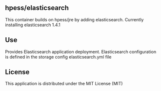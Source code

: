 ## hpess/elasticsearch
This container builds on hpess/jre by adding elasticsearch. Currently installing elasticsearch 1.4.1

## Use
Provides Elasticsearch application deployment. Elasticsearch configuration is defined in the storage config elasticsearch.yml file

## License
This application is distributed under the MIT License (MIT)
